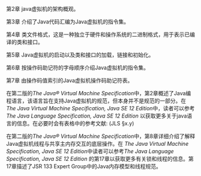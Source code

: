 第2章 java虚拟机的架构概观。

第3章 介绍了Java代码汇编为Java虚拟机的指令集。

第4章 类文件格式，这是一种独立于硬件和操作系统的二进制格式，用于表示已编译的类和接口。

第5章 Java虚拟机的启动以及类和接口的加载，链接和初始化。

第6章 按操作码助记符的字母顺序介绍Java虚拟机的指令集。

第7章 由操作码值索引的Java虚拟机操作码助记符表。

在第二版的*The Java® Virtual Machine Specification*中，第2章概述了Java编程语言，该语言旨在支持Java虚拟机的规范，但本身并不是规范的一部分。在 *The Java Virtual Machine Specification, Java SE 12 Edition*中，读者可以参考*The Java Language Specification, Java SE 12 Edition* 以获取更多关于java语言的信息。在必要时会有表格中的参考文献: (JLS §x.y) 

在第二版的*The Java® Virtual Machine Specification*中，第8章详细介绍了解释Java虚拟机线程与共享主内存交互的底层操作。在 *The Java Virtual Machine Specification, Java SE 12 Edition*中读者可以参考*The Java Language Specification, Java SE 12 Edition* 的第17章以获取更多有关锁和线程的信息。第17章描述了JSR 133 Expert Group中的Java内存模型和线程规范。

